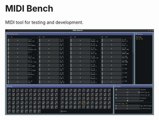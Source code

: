 # MIDI Bench

MIDI tool for testing and development.

<a href="screenshot.png"><img alt="Screenshot" src="screenshot.png" width="480"/></a>
